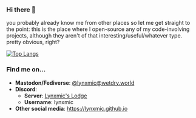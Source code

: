 ### Hi there 👋

you probably already know me from other places so let me get straight to the point: this is the place where I open-source any of my code-involving projects, although they aren't of that interesting/useful/whatever type. pretty obvious, right?

[![Top Langs](https://github-readme-stats.vercel.app/api/top-langs/?username=Lynxmic&layout=donut)](https://github.com/anuraghazra/github-readme-stats)

### Find me on...

* **Mastodon/Fediverse**: [@lynxmic@wetdry.world](https://wetdry.world/@lynxmic)
* **Discord**:
   * **Server**: [Lynxmic's Lodge](https://discord.gg/wDxDKJU2sj)
   * **Username**: lynxmic
* **Other social media**: https://lynxmic.github.io
